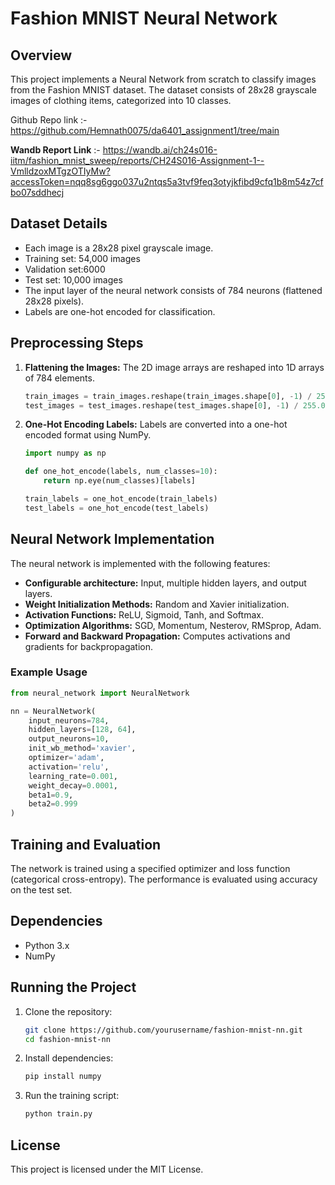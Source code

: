 # Fashion MNIST Neural Network

## Overview

This project implements a Neural Network from scratch to classify images from the Fashion MNIST dataset. The dataset consists of 28x28 grayscale images of clothing items, categorized into 10 classes.

Github Repo link :- https://github.com/Hemnath0075/da6401_assignment1/tree/main

**Wandb Report Link** :- https://wandb.ai/ch24s016-iitm/fashion_mnist_sweep/reports/CH24S016-Assignment-1--VmlldzoxMTgzOTIyMw?accessToken=nqq8sg6ggo037u2ntqs5a3tvf9feq3otyjkfibd9cfq1b8m54z7cfbo07sddhecj

## Dataset Details

* Each image is a 28x28 pixel grayscale image.
* Training set: 54,000 images
* Validation set:6000
* Test set: 10,000 images
* The input layer of the neural network consists of 784 neurons (flattened 28x28 pixels).
* Labels are one-hot encoded for classification.

## Preprocessing Steps

1. **Flattening the Images:** The 2D image arrays are reshaped into 1D arrays of 784 elements.
   ```python
   train_images = train_images.reshape(train_images.shape[0], -1) / 255.0
   test_images = test_images.reshape(test_images.shape[0], -1) / 255.0
   ```
2. **One-Hot Encoding Labels:** Labels are converted into a one-hot encoded format using NumPy.
   ```python
   import numpy as np

   def one_hot_encode(labels, num_classes=10):
       return np.eye(num_classes)[labels]

   train_labels = one_hot_encode(train_labels)
   test_labels = one_hot_encode(test_labels)
   ```

## Neural Network Implementation

The neural network is implemented with the following features:

* **Configurable architecture:** Input, multiple hidden layers, and output layers.
* **Weight Initialization Methods:** Random and Xavier initialization.
* **Activation Functions:** ReLU, Sigmoid, Tanh, and Softmax.
* **Optimization Algorithms:** SGD, Momentum, Nesterov, RMSprop, Adam.
* **Forward and Backward Propagation:** Computes activations and gradients for backpropagation.

### Example Usage

```python
from neural_network import NeuralNetwork

nn = NeuralNetwork(
    input_neurons=784,
    hidden_layers=[128, 64],
    output_neurons=10,
    init_wb_method='xavier',
    optimizer='adam',
    activation='relu',
    learning_rate=0.001,
    weight_decay=0.0001,
    beta1=0.9,
    beta2=0.999
)
```

## Training and Evaluation

The network is trained using a specified optimizer and loss function (categorical cross-entropy). The performance is evaluated using accuracy on the test set.

## Dependencies

* Python 3.x
* NumPy

## Running the Project

1. Clone the repository:
   ```bash
   git clone https://github.com/yourusername/fashion-mnist-nn.git
   cd fashion-mnist-nn
   ```
2. Install dependencies:
   ```bash
   pip install numpy
   ```
3. Run the training script:
   ```bash
   python train.py
   ```

## License

This project is licensed under the MIT License.
